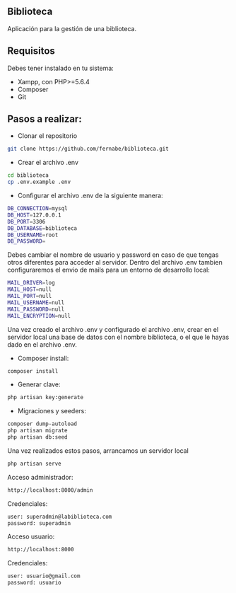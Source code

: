 ## Biblioteca

Aplicación para la gestión de una biblioteca.

## Requisitos

Debes tener instalado en tu sistema:
- Xampp, con PHP>=5.6.4
- Composer
- Git

## Pasos a realizar:

- Clonar el repositorio
```bash
git clone https://github.com/fernabe/biblioteca.git
```
- Crear el archivo .env
```bash
cd biblioteca
cp .env.example .env
```
- Configurar el archivo .env de la siguiente manera:
```bash
DB_CONNECTION=mysql
DB_HOST=127.0.0.1
DB_PORT=3306
DB_DATABASE=biblioteca
DB_USERNAME=root
DB_PASSWORD=
```
Debes cambiar el nombre de usuario y password en caso de que tengas otros diferentes para acceder al servidor.
Dentro del archivo .env tambien configuraremos el envio de mails para un entorno de desarrollo local:
```bash
MAIL_DRIVER=log
MAIL_HOST=null
MAIL_PORT=null
MAIL_USERNAME=null
MAIL_PASSWORD=null
MAIL_ENCRYPTION=null
```
Una vez creado el archivo .env y configurado el archivo .env, crear en el servidor local una base de datos con el nombre biblioteca, o el que le hayas dado en el archivo .env.

- Composer install:
```bash
composer install
```
- Generar clave:
```bash
php artisan key:generate
```
- Migraciones y seeders:
```bash
composer dump-autoload
php artisan migrate
php artisan db:seed
```
Una vez realizados estos pasos, arrancamos un servidor local
```bash
php artisan serve
```
Acceso administrador:
```bash
http://localhost:8000/admin
```
Credenciales:
```bash
user: superadmin@labiblioteca.com
password: superadmin
```
Acceso usuario:
```bash
http://localhost:8000
```
Credenciales:
```bash
user: usuario@gmail.com
password: usuario
```

